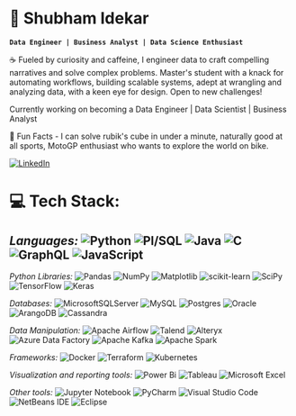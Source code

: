 # 🐺 Shubham Idekar

**`Data Engineer | Business Analyst | Data Science Enthusiast`**

☕️ Fueled by curiosity and caffeine, I engineer data to craft compelling narratives and solve complex problems. Master's student with a knack for automating workflows, building scalable systems, adept at wrangling and analyzing data, with a keen eye for design. Open to new challenges!

Currently working on becoming a Data Engineer | Data Scientist | Business Analyst

👻 Fun Facts - I can solve rubik's cube in under a minute, naturally good at all sports, MotoGP enthusiast who wants to explore the world on bike.

[![LinkedIn](https://img.shields.io/badge/LinkedIn-%230077B5.svg?logo=linkedin&logoColor=white)](https://www.linkedin.com/in/shubham-idekar-8231b0208/)

# 💻 Tech Stack:

## *Languages:* ![Python](https://img.shields.io/badge/python-3670A0?style=for-the-badge&logo=python&logoColor=ffdd54) ![Pl/SQL](https://img.shields.io/badge/PLSQL-F80000?style=for-the-badge&logo=oracle&logoColor=black) ![Java](https://img.shields.io/badge/java-%23ED8B00.svg?style=for-the-badge&logo=openjdk&logoColor=white) ![C](https://img.shields.io/badge/c-%2300599C.svg?style=for-the-badge&logo=c&logoColor=white) ![GraphQL](https://img.shields.io/badge/-GraphQL-E10098?style=for-the-badge&logo=graphql&logoColor=white) ![JavaScript](https://img.shields.io/badge/javascript-%23323330.svg?style=for-the-badge&logo=javascript&logoColor=%23F7DF1E) 

*Python Libraries:* ![Pandas](https://img.shields.io/badge/pandas-%23150458.svg?style=for-the-badge&logo=pandas&logoColor=white) ![NumPy](https://img.shields.io/badge/numpy-%23013243.svg?style=for-the-badge&logo=numpy&logoColor=white) 	![Matplotlib](https://img.shields.io/badge/Matplotlib-%23ffffff.svg?style=for-the-badge&logo=Matplotlib&logoColor=black) ![scikit-learn](https://img.shields.io/badge/scikit--learn-%23F7931E.svg?style=for-the-badge&logo=scikit-learn&logoColor=white) 	![SciPy](https://img.shields.io/badge/SciPy-%230C55A5.svg?style=for-the-badge&logo=scipy&logoColor=%white) ![TensorFlow](https://img.shields.io/badge/TensorFlow-%23FF6F00.svg?style=for-the-badge&logo=TensorFlow&logoColor=white) 	![Keras](https://img.shields.io/badge/Keras-%23D00000.svg?style=for-the-badge&logo=Keras&logoColor=white)

*Databases:* ![MicrosoftSQLServer](https://img.shields.io/badge/Microsoft%20SQL%20Server-CC2927?style=for-the-badge&logo=microsoft%20sql%20server&logoColor=white) ![MySQL](https://img.shields.io/badge/mysql-%2300f.svg?style=for-the-badge&logo=mysql&logoColor=white) ![Postgres](https://img.shields.io/badge/postgres-%23316192.svg?style=for-the-badge&logo=postgresql&logoColor=white) ![Oracle](https://img.shields.io/badge/Oracle-F80000?style=for-the-badge&logo=oracle&logoColor=white) ![ArangoDB](https://img.shields.io/badge/ArangoDB-DDE072?style=for-the-badge&logo=ArangoDB&logoColor=white) ![Cassandra](https://img.shields.io/badge/Cassandra-1287B1?style=for-the-badge&logo=apache%20cassandra&logoColor=white) 

*Data Manipulation:* ![Apache Airflow](https://img.shields.io/badge/Apache%20Airflow-017CEE?style=for-the-badge&logo=Apache%20Airflow&logoColor=white) ![Talend](https://img.shields.io/badge/Talend-FF6D70.svg?style=for-the-badge&logo=Talend&logoColor=white) ![Alteryx](https://img.shields.io/badge/Alteryx-0078C0.svg?style=for-the-badge&logo=Alteryx&logoColor=white) ![Azure Data Factory](https://img.shields.io/badge/Azure%20Pipelines-2560E0.svg?style=for-the-badge&logo=Azure-Pipelines&logoColor=white) ![Apache Kafka](https://img.shields.io/badge/Apache_Kafka-231F20?style=for-the-badge&logo=apache-kafka&logoColor=white) ![Apache Spark](https://img.shields.io/badge/Apache%20Spark-E25A1C.svg?style=for-the-badge&logo=Apache-Spark&logoColor=white)

*Frameworks:* ![Docker](https://img.shields.io/badge/docker-%230db7ed.svg?style=for-the-badge&logo=docker&logoColor=white) ![Terraform](https://img.shields.io/badge/terraform-%235835CC.svg?style=for-the-badge&logo=terraform&logoColor=white) ![Kubernetes](https://img.shields.io/badge/kubernetes-326ce5.svg?&style=for-the-badge&logo=kubernetes&logoColor=white) 

*Visualization and reporting tools:* ![Power Bi](https://img.shields.io/badge/power_bi-F2C811?style=for-the-badge&logo=powerbi&logoColor=black) ![Tableau](https://img.shields.io/badge/Tableau-E97627?style=for-the-badge&logo=Tableau&logoColor=white) ![Microsoft Excel](https://img.shields.io/badge/Microsoft_Excel-217346?style=for-the-badge&logo=microsoft-excel&logoColor=white)

*Other tools:* ![Jupyter Notebook](https://img.shields.io/badge/jupyter-%23FA0F00.svg?style=for-the-badge&logo=jupyter&logoColor=white) ![PyCharm](https://img.shields.io/badge/pycharm-143?style=for-the-badge&logo=pycharm&logoColor=black&color=black&labelColor=green) ![Visual Studio Code](https://img.shields.io/badge/Visual%20Studio%20Code-0078d7.svg?style=for-the-badge&logo=visual-studio-code&logoColor=white) ![NetBeans IDE](https://img.shields.io/badge/Apache%20NetBeans%20IDE-1B6AC6.svg?style=for-the-badge&logo=Apache-NetBeans-IDE&logoColor=white) ![Eclipse](https://img.shields.io/badge/Eclipse-FE7A16.svg?style=for-the-badge&logo=Eclipse&logoColor=white)

